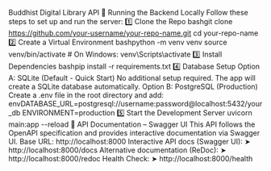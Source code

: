 Buddhist Digital Library API
🏃 Running the Backend Locally
Follow these steps to set up and run the server:
1️⃣ Clone the Repo
bashgit clone https://github.com/your-username/your-repo-name.git
cd your-repo-name
2️⃣ Create a Virtual Environment
bashpython -m venv venv
source venv/bin/activate       # On Windows: venv\Scripts\activate
3️⃣ Install Dependencies
bashpip install -r requirements.txt
4️⃣ Database Setup
Option A: SQLite (Default - Quick Start)
No additional setup required. The app will create a SQLite database automatically.
Option B: PostgreSQL (Production)
Create a .env file in the root directory and add:
envDATABASE_URL=postgresql://username:password@localhost:5432/your_db
ENVIRONMENT=production
5️⃣ Start the Development Server
uvicorn main:app --reload
📌 API Documentation – Swagger UI
This API follows the OpenAPI specification and provides interactive documentation via Swagger UI.
Base URL: http://localhost:8000
Interactive API docs (Swagger UI): ➤ http://localhost:8000/docs
Alternative documentation (ReDoc): ➤ http://localhost:8000/redoc
Health Check: ➤ http://localhost:8000/health